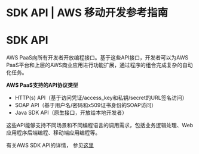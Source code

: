# SDK API | AWS 移动开发参考指南

# SDK API

AWS PaaS向所有开发者开放编程接口。基于这些API接口，开发者可以为AWS PaaS平台和上层的AWS商业应用进行功能扩展，通过程序的组合完成复杂的自动化任务。

**AWS PaaS支持的API协议类型**

  * HTTP(s) API（基于访问凭证/access_key和私钥/secret的URL签名访问）
  * SOAP API（基于用户名/密码和x509证书身份的SOAP访问）
  * Java SDK API（原生接口，开放给本地开发者）

这些API能够支持不同场景和不同编程语言的调用需求，包括业务逻辑处理、Web应用程序后端编程、移动端应用编程等。

有关AWS SDK API的详情， 参见[这里](<https://docs.awspaas.com/reference-guide/aws-paas-api-guide/index.html>)